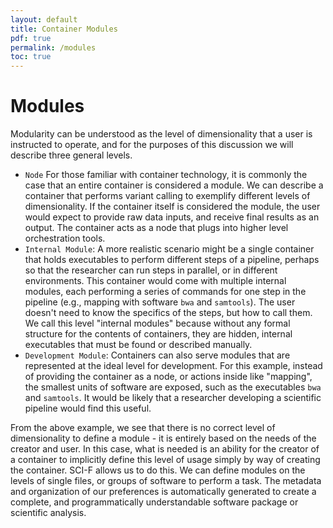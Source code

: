 ```yaml
---
layout: default
title: Container Modules
pdf: true
permalink: /modules
toc: true
---
```


# Modules

Modularity can be understood as the level of dimensionality that a user is instructed to operate, and for the purposes of this discussion we will describe three general levels. 

 - `Node` For those familiar with container technology, it is commonly the case that an entire container is considered a module. We can describe a container that performs variant calling to exemplify different levels of dimensionality. If the container itself is considered the module, the user would expect to provide raw data inputs, and receive final results as an output. The container acts as a node that plugs into higher level orchestration tools.
 - `Internal Module`: A more realistic scenario might be a single container that holds executables to perform different steps of a pipeline, perhaps so that the researcher can run steps in parallel, or in different environments. This container would come with multiple internal modules, each performing a series of commands for one step in the pipeline (e.g., mapping with software `bwa` and `samtools`). The user doesn't need to know the specifics of the steps, but how to call them. We call this level "internal modules" because without any formal structure for the contents of containers, they are hidden, internal executables that must be found or described manually.
 - `Development Module`: Containers can also serve modules that are represented at the ideal level for development. For this example, instead of providing the container as a node, or actions inside like "mapping", the smallest units of software are exposed, such as the executables `bwa` and `samtools`. It would be likely that a researcher developing a scientific pipeline would find this useful.

From the above example, we see that there is no correct level of dimensionality to define a module - it is entirely based on the needs of the creator and user. In this case, what is needed is an ability for the creator of a container to implicitly define this level of usage simply by way of creating the container. SCI-F allows us to do this. We can define modules on the levels of single files, or groups of software to perform a task. The metadata and organization of our preferences is automatically generated to create a complete, and programmatically understandable software package or scientific analysis.
